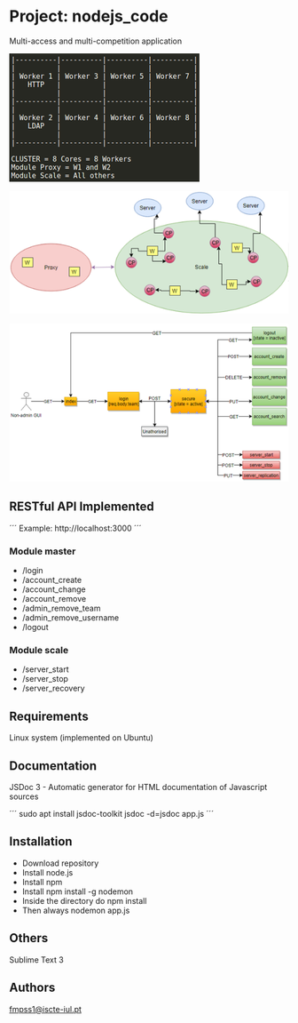 # Project: nodejs_code

Multi-access and multi-competition application

![alt text](images/global_1.png "Global design 1")

![alt text](images/global_2.png "Global design 2")

![alt text](images/global_3.png "Global design 3")

## RESTful API Implemented

´´´
Example: http://localhost:3000
´´´

### Module master
* /login
* /account_create
* /account_change
* /account_remove
* /admin_remove_team
* /admin_remove_username
* /logout

### Module scale
* /server_start
* /server_stop
* /server_recovery

## Requirements

Linux system (implemented on Ubuntu)

## Documentation

JSDoc 3 - Automatic generator for HTML documentation of Javascript sources

´´´
sudo apt install jsdoc-toolkit
jsdoc -d=jsdoc app.js
´´´

## Installation

* Download repository
* Install node.js
* Install npm
* Install npm install -g nodemon
* Inside the directory do npm install
* Then always nodemon app.js

## Others

Sublime Text 3 

## Authors

fmpss1@iscte-iul.pt
